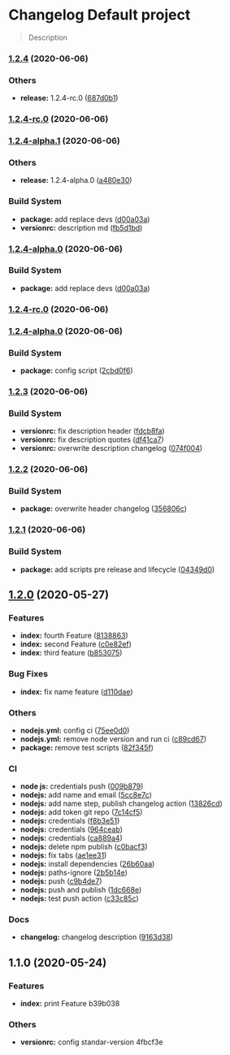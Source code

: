 # Changelog Default project 
 > Description
### [1.2.4](https://github.com/roddyvitali/version/compare/v1.2.4-alpha.1...v1.2.4) (2020-06-06)


### Others

* **release:** 1.2.4-rc.0 ([687d0b1](https://github.com/roddyvitali/version/commit/687d0b132a8ac45fba3a5dde0d43858c5fbb3917))

### [1.2.4-rc.0](https://github.com/roddyvitali/version/compare/v1.2.4-alpha.1...v1.2.4-rc.0) (2020-06-06)

### [1.2.4-alpha.1](https://github.com/roddyvitali/version/compare/v1.2.4-rc.0...v1.2.4-alpha.1) (2020-06-06)


### Others

* **release:** 1.2.4-alpha.0 ([a480e30](https://github.com/roddyvitali/version/commit/a480e3043d8a2c0f279180b967fc7f39b248f59e))


### Build System

* **package:** add replace devs ([d00a03a](https://github.com/roddyvitali/version/commit/d00a03a32b7a6d557228845c132b72a24901d399))
* **versionrc:** description md ([fb5d1bd](https://github.com/roddyvitali/version/commit/fb5d1bd087c305c01b1c6e5701c1444dcf562c5a))

### [1.2.4-alpha.0](https://github.com/roddyvitali/version/compare/v1.2.4-rc.0...v1.2.4-alpha.0) (2020-06-06)


### Build System

* **package:** add replace devs ([d00a03a](https://github.com/roddyvitali/version/commit/d00a03a32b7a6d557228845c132b72a24901d399))

### [1.2.4-rc.0](https://github.com/roddyvitali/version/compare/v1.2.4-alpha.0...v1.2.4-rc.0) (2020-06-06)

### [1.2.4-alpha.0](https://github.com/roddyvitali/version/compare/v1.2.3...v1.2.4-alpha.0) (2020-06-06)


### Build System

* **package:** config script ([2cbd0f6](https://github.com/roddyvitali/version/commit/2cbd0f6cf776c2f30af86d2fdac9c47e4e633506))

### [1.2.3](https://github.com/roddyvitali/version/compare/v1.2.2...v1.2.3) (2020-06-06)


### Build System

* **versionrc:** fix description header ([fdcb8fa](https://github.com/roddyvitali/version/commit/fdcb8fa013b2344df7bc722c3e1d090ae7cbe476))
* **versionrc:** fix description quotes ([df41ca7](https://github.com/roddyvitali/version/commit/df41ca797b47aa6afdf711e861a0b609a0fce8fd))
* **versionrc:** overwrite description changelog ([074f004](https://github.com/roddyvitali/version/commit/074f00481adb324a21cd4acf91c05d9342c3845f))

### [1.2.2](https://github.com/roddyvitali/version/compare/v1.2.1...v1.2.2) (2020-06-06)


### Build System

* **package:** overwrite header changelog ([356806c](https://github.com/roddyvitali/version/commit/356806c354a0b1e05a7e502b5ec7b1b88a844434))

### [1.2.1](https://github.com/roddyvitali/version/compare/v1.2.0...v1.2.1) (2020-06-06)


### Build System

* **package:** add scripts pre release and lifecycle ([04349d0](https://github.com/roddyvitali/version/commit/04349d0accf7fa5e2b3f86d5f7950871bf485338))

## [1.2.0](https://github.com/roddyvitali/version/compare/v1.1.0...v1.2.0) (2020-05-27)


### Features

* **index:** fourth Feature ([8138863](https://github.com/roddyvitali/version/commit/81388639aed67f829f4a10663288094e007861b8))
* **index:** second Feature ([c0e82ef](https://github.com/roddyvitali/version/commit/c0e82ef6ed5be16634083beb11cc7061df6e06a7))
* **index:** third feature ([b853075](https://github.com/roddyvitali/version/commit/b8530751b468dbb6ebc31b8725f684cf06559008))


### Bug Fixes

* **index:** fix name feature ([d110dae](https://github.com/roddyvitali/version/commit/d110daed1594d7413c4c070a664dc25753c7853e))


### Others

* **nodejs.yml:** config ci ([75ee0d0](https://github.com/roddyvitali/version/commit/75ee0d074c22beed43c3419da78b499691edc50b))
* **nodejs.yml:** remove node version and run ci ([c89cd67](https://github.com/roddyvitali/version/commit/c89cd67cc1fe5bba428a33eca0fee7ac098278b2))
* **package:** remove test scripts ([82f345f](https://github.com/roddyvitali/version/commit/82f345fb15118c668a66e06d3a6a4fe7d442373b))


### CI

* **node js:** credentials push ([009b879](https://github.com/roddyvitali/version/commit/009b879a20dc14a8b35b7af6c95b6f49aadd71e8))
* **nodejs:** add name and email ([5cc8e7c](https://github.com/roddyvitali/version/commit/5cc8e7c5293622e1c20ed529bdfd70f63fa0fe17))
* **nodejs:** add name step, publish changelog action ([13826cd](https://github.com/roddyvitali/version/commit/13826cdd3bae2857682dc574b59f49d65ffa4744))
* **nodejs:** add token git repo ([7c14cf5](https://github.com/roddyvitali/version/commit/7c14cf5c19ba72560886192c53123af71848bf07))
* **nodejs:** credentials ([f8b3e51](https://github.com/roddyvitali/version/commit/f8b3e51661b02229c2771caf08bd4edd2af3cab2))
* **nodejs:** credentials ([964ceab](https://github.com/roddyvitali/version/commit/964ceabcd34d6d712b9d54c5fb0d31cc6630d653))
* **nodejs:** credentials ([ca889a4](https://github.com/roddyvitali/version/commit/ca889a4e2028742009a098e319377715646c5fc0))
* **nodejs:** delete npm publish ([c0bacf3](https://github.com/roddyvitali/version/commit/c0bacf3ec1137e7fb1f446fbe54796ca0137b179))
* **nodejs:** fix tabs ([ae1ee31](https://github.com/roddyvitali/version/commit/ae1ee315ee68c4a31792068072fc68b3beb8ec32))
* **nodejs:** install dependencies ([26b60aa](https://github.com/roddyvitali/version/commit/26b60aa04529c1d72bf0aaf5c798581a6c2b0f6f))
* **nodejs:** paths-ignore ([2b5b14e](https://github.com/roddyvitali/version/commit/2b5b14e91b2d6b2ab4728818d27da14f909d652d))
* **nodejs:** push ([c9b4de7](https://github.com/roddyvitali/version/commit/c9b4de71d60eee021c9a03aa67e0cb30d3e4bb40))
* **nodejs:** push and publish ([1dc668e](https://github.com/roddyvitali/version/commit/1dc668ec00dc9b8241a96e58789b0180ec0c7b3e))
* **nodejs:** test push action ([c33c85c](https://github.com/roddyvitali/version/commit/c33c85c3e8f4e643f8b7d4f6a83235de686dfb50))


### Docs

* **changelog:** changelog description ([9163d38](https://github.com/roddyvitali/version/commit/9163d3893abfd2e7d43bc75dae6c72fa866ca3bd))

## 1.1.0 (2020-05-24)

### Features

- **index:** print Feature b39b038

### Others

- **versionrc:** config standar-version 4fbcf3e
